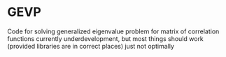 # GEVP

Code for solving generalized eigenvalue problem for matrix of correlation functions
currently underdevelopment, but most things should work (provided libraries are in correct places) just not optimally
